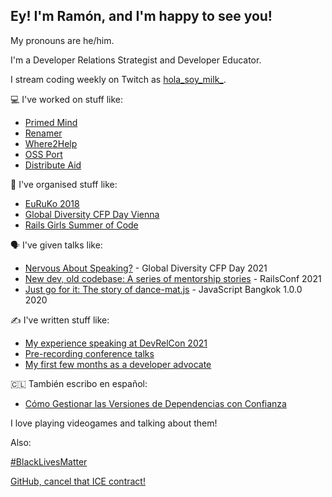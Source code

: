 ## Ey! I'm Ramón, and I'm happy to see you!

My pronouns are he/him.

I'm a Developer Relations Strategist and Developer Educator.

I stream coding weekly on Twitch as [hola_soy_milk_](https://twitch.tv/hola_soy_milk).

💻 I've worked on stuff like:

- [Primed Mind](https://primedmind.com/)
- [Renamer](https://renamer.com/)
- [Where2Help](https://where2help.wien/)
- [OSS Port](https://www.oss-port.com/)
- [Distribute Aid](https://distributeaid.org)

👥 I've organised stuff like:

- [EuRuKo 2018](https://euruko2018.org/)
- [Global Diversity CFP Day Vienna](https://www.globaldiversitycfpday.com/)
- [Rails Girls Summer of Code](https://railsgirlssummerofcode.com)

🗣️ I've given talks like:
- [Nervous About Speaking?](https://www.youtube.com/watch?v=3eea-AzrWpk) - Global Diversity CFP Day 2021
- [New dev, old codebase: A series of mentorship stories](https://www.youtube.com/watch?v=xqcAUN31qvQ) - RailsConf 2021
- [Just go for it: The story of dance-mat.js](https://www.youtube.com/watch?v=4t2NrVkov7s) - JavaScript Bangkok 1.0.0 2020

✍️ I've written stuff like:
<!-- BLOG-POST-LIST:START -->
- [My experience speaking at DevRelCon 2021](https://ramonh.dev/2021/11/15/devrelcon-2021/)
- [Pre-recording conference talks](https://ramonh.dev/2021/05/11/pre-recording-talks/)
- [My first few months as a developer advocate](https://ramonh.dev/2021/04/24/devrel-first-months/)
<!-- BLOG-POST-LIST:END -->

🇨🇱 También escribo en español:
- [Cómo Gestionar las Versiones de Dependencias con Confianza](https://www.escuelafrontend.com/articulos/gestionar-versiones-dependencias)

I love playing videogames and talking about them!

Also:

[#BlackLivesMatter](https://blacklivesmatter.com/)

[GitHub, cancel that ICE contract!](https://github.com/drop-ice/dear-github-2.0)

